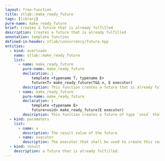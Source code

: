 ```yaml
---
layout: free-function
title: stlab::make_ready_future
tags: [library]
pure-name: make_ready_future
brief: Creates a future that is already fulfilled
description: Creates a future that is already fulfilled
annotation: template function
defined-in-header: stlab/concurrency/future.hpp
entities:
  - kind: overloads
    name: stlab::make_ready_future
    list:
      - name: make_ready_future
        pure-name: make_ready_future
        declaration: |
            template <typename T, typename E>
            future<T> make_ready_future(T&& x, E executor)
        description: This function creates a future that is already fulfilled.
      - name: make_ready_future
        pure-name: make_ready_future
        declaration: |
            template <typename E>
            future<void> make_ready_future(E executor)
        description: This function creates a future of type `void` that is already fulfilled.
  - kind: parameters
    list:
      - name: x
        description: The result value of the future
      - name: executor
        description: The executor that shall be used to create this ready future        
  - kind: result
    description: a future that is already fulfilled.
---
```

